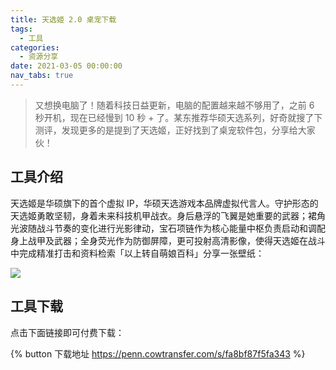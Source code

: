 ```yaml
---
title: 天选姬 2.0 桌宠下载
tags:
  - 工具
categories:
  - 资源分享
date: 2021-03-05 00:00:00
nav_tabs: true
---
```


> 又想换电脑了！随着科技日益更新，电脑的配置越来越不够用了，之前 6 秒开机，现在已经慢到 10 秒 + 了。某东推荐华硕天选系列，好奇就搜了下测评，发现更多的是提到了天选姬，正好找到了桌宠软件包，分享给大家伙！

<!-- more -->

## 工具介绍

天选姬是华硕旗下的首个虚拟 IP，华硕天选游戏本品牌虚拟代言人。守护形态的天选姬勇敢坚韧，身着未来科技机甲战衣。身后悬浮的飞翼是她重要的武器；裙角光波随战斗节奏的变化进行光影律动，宝石项链作为核心能量中枢负责启动和调配身上战甲及武器；全身荧光作为防御屏障，更可投射高清影像，使得天选姬在战斗中完成精准打击和资料检索「以上转自萌娘百科」分享一张壁纸：

![](https://cdn.dusays.com/2021/03/318-1.jpg)

## 工具下载

点击下面链接即可付费下载：

{% button 下载地址 https://penn.cowtransfer.com/s/fa8bf87f5fa343 %}